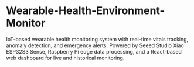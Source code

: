 # Wearable-Health-Environment-Monitor
IoT-based wearable health monitoring system with real-time vitals tracking, anomaly detection, and emergency alerts. Powered by Seeed Studio Xiao ESP32S3 Sense, Raspberry Pi edge data processing, and a React-based web dashboard for live and historical monitoring.
